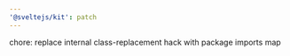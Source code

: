 ```yaml
---
'@sveltejs/kit': patch
---
```


chore: replace internal class-replacement hack with package imports map
